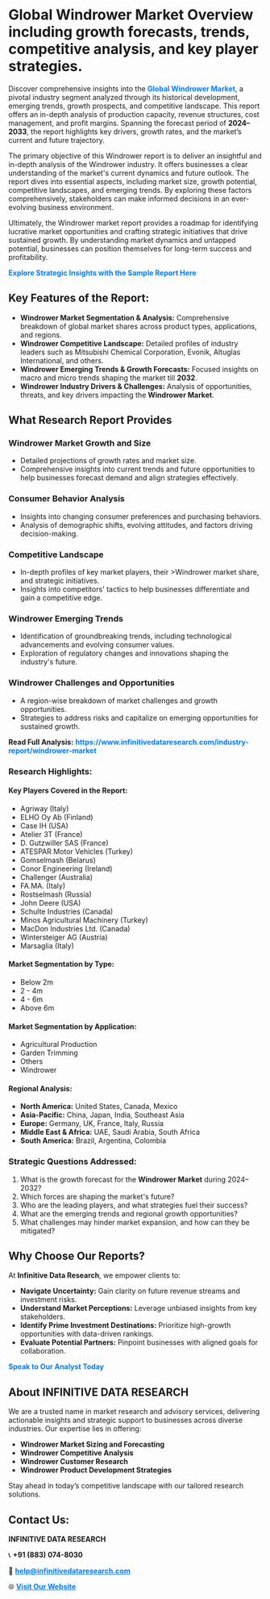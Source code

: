 <h1>Global Windrower Market Overview including growth forecasts, trends, competitive analysis, and key player strategies.</h1>
<p>
Discover comprehensive insights into the 
<a href="https://www.infinitivedataresearch.com/industry-report/windrower-market" rel="dofollow" style="color: #007BFF; text-decoration: none;"><strong>Global Windrower Market</strong></a>, a pivotal industry segment analyzed through its historical development, emerging trends, growth prospects, and competitive landscape. This report offers an in-depth analysis of production capacity, revenue structures, cost management, and profit margins. Spanning the forecast period of <strong>2024–2033</strong>, the report highlights key drivers, growth rates, and the market’s current and future trajectory.
</p>
<p>
The primary objective of this Windrower report is to deliver an insightful and in-depth analysis of the Windrower industry. It offers businesses a clear understanding of the market's current dynamics and future outlook. The report dives into essential aspects, including market size, growth potential, competitive landscapes, and emerging trends. By exploring these factors comprehensively, stakeholders can make informed decisions in an ever-evolving business environment.
</p>
<p>
Ultimately, the Windrower market report provides a roadmap for identifying lucrative market opportunities and crafting strategic initiatives that drive sustained growth. By understanding market dynamics and untapped potential, businesses can position themselves for long-term success and profitability.
</p>
<p>
<a href="https://www.infinitivedataresearch.com/request-sample/reportId=102383" style="color: #007BFF; text-decoration: none;"><strong>Explore Strategic Insights with the Sample Report Here</strong></a>
</p>

<h2>Key Features of the Report:</h2>
<ul>
<li><strong>Windrower Market Segmentation & Analysis:</strong> Comprehensive breakdown of global market shares across product types, applications, and regions.</li>
<li><strong>Windrower Competitive Landscape:</strong> Detailed profiles of industry leaders such as Mitsubishi Chemical Corporation, Evonik, Altuglas International, and others.</li>
<li><strong>Windrower Emerging Trends & Growth Forecasts:</strong> Focused insights on macro and micro trends shaping the market till <strong>2032</strong>.</li>
<li><strong>Windrower Industry Drivers & Challenges:</strong> Analysis of opportunities, threats, and key drivers impacting the <strong>Windrower Market</strong>.</li>
</ul>

<h2>What Research Report Provides</h2>
<h3>Windrower Market Growth and Size</h3>
<ul>
<li>Detailed projections of growth rates and market size.</li>
<li>Comprehensive insights into current trends and future opportunities to help businesses forecast demand and align strategies effectively.</li>
</ul>

<h3>Consumer Behavior Analysis</h3>
<ul>
<li>Insights into changing consumer preferences and purchasing behaviors.</li>
<li>Analysis of demographic shifts, evolving attitudes, and factors driving decision-making.</li>
</ul>

<h3>Competitive Landscape</h3>
<ul>
<li>In-depth profiles of key market players, their >Windrower market share, and strategic initiatives.</li>
<li>Insights into competitors' tactics to help businesses differentiate and gain a competitive edge.</li>
</ul>

<h3>Windrower Emerging Trends</h3>
<ul>
<li>Identification of groundbreaking trends, including technological advancements and evolving consumer values.</li>
<li>Exploration of regulatory changes and innovations shaping the industry's future.</li>
</ul>

<h3>Windrower Challenges and Opportunities</h3>
<ul>
<li>A region-wise breakdown of market challenges and growth opportunities.</li>
<li>Strategies to address risks and capitalize on emerging opportunities for sustained growth.</li>
</ul>
<p><strong>Read Full Analysis:</strong> <a href="https://www.infinitivedataresearch.com/industry-report/windrower-market" rel="dofollow" style="color: #007BFF; text-decoration: none;"><strong>https://www.infinitivedataresearch.com/industry-report/windrower-market</strong></a></p>
<h3>Research Highlights:</h3>
<h4>Key Players Covered in the Report:</h4>
<ul><li>Agriway (Italy)</li><li>ELHO Oy Ab (Finland)</li><li>Case IH (USA)</li><li>Atelier 3T (France)</li><li>D. Gutzwiller SAS (France)</li><li>ATESPAR Motor Vehicles (Turkey)</li><li>Gomselmash (Belarus)</li><li>Conor Engineering (Ireland)</li><li>Challenger (Australia)</li><li>FA.MA. (Italy)</li><li>Rostselmash (Russia)</li><li>John Deere (USA)</li><li>Schulte Industries (Canada)</li><li>Minos Agricultural Machinery (Turkey)</li><li>MacDon Industries Ltd. (Canada)</li><li>Wintersteiger AG (Austria)</li><li>Marsaglia (Italy)</li></ul>
<h4>Market Segmentation by Type:</h4>
<ul><li>Below 2m</li><li>2 - 4m</li><li>4 - 6m</li><li>Above 6m</li></ul>
<h4>Market Segmentation by Application:</h4>
<ul><li>Agricultural Production</li><li>Garden Trimming</li><li>Others</li><li>Windrower</li></ul>

<h4>Regional Analysis:</h4>
<ul>
<li><strong>North America:</strong> United States, Canada, Mexico</li>
<li><strong>Asia-Pacific:</strong> China, Japan, India, Southeast Asia</li>
<li><strong>Europe:</strong> Germany, UK, France, Italy, Russia</li>
<li><strong>Middle East & Africa:</strong> UAE, Saudi Arabia, South Africa</li>
<li><strong>South America:</strong> Brazil, Argentina, Colombia</li>
</ul>

<h3>Strategic Questions Addressed:</h3>
<ol>
<li>What is the growth forecast for the <strong>Windrower Market</strong> during 2024–2032?</li>
<li>Which forces are shaping the market's future?</li>
<li>Who are the leading players, and what strategies fuel their success?</li>
<li>What are the emerging trends and regional growth opportunities?</li>
<li>What challenges may hinder market expansion, and how can they be mitigated?</li>
</ol>

<h2>Why Choose Our Reports?</h2>
<p>At <strong>Infinitive Data Research</strong>, we empower clients to:</p>
<ul>
<li><strong>Navigate Uncertainty:</strong> Gain clarity on future revenue streams and investment risks.</li>
<li><strong>Understand Market Perceptions:</strong> Leverage unbiased insights from key stakeholders.</li>
<li><strong>Identify Prime Investment Destinations:</strong> Prioritize high-growth opportunities with data-driven rankings.</li>
<li><strong>Evaluate Potential Partners:</strong> Pinpoint businesses with aligned goals for collaboration.</li>
</ul>
<p><a href="https://www.infinitivedataresearch.com/industry-report/windrower-market" rel="dofollow" style="color: #007BFF; text-decoration: none;"><strong>Speak to Our Analyst Today</strong></a></p>

<h2>About INFINITIVE DATA RESEARCH</h2>
<p>We are a trusted name in market research and advisory services, delivering actionable insights and strategic support to businesses across diverse industries. Our expertise lies in offering:</p>
<ul>
<li><strong>Windrower Market Sizing and Forecasting</strong></li>
<li><strong>Windrower Competitive Analysis</strong></li>
<li><strong>Windrower Customer Research</strong></li>
<li><strong>Windrower Product Development Strategies</strong></li>
</ul>
<p>Stay ahead in today’s competitive landscape with our tailored research solutions.</p>

<h2>Contact Us:</h2>
<p><strong>INFINITIVE DATA RESEARCH</strong></p>
<p>📞 <strong>+91 (883) 074-8030</strong></p>
<p>📧 <strong><a href="mailto:help@infinitivedataresearch.com" style="color: #007BFF;">help@infinitivedataresearch.com</a></strong></p>
<p>🌐 <strong><a href="https://www.infinitivedataresearch.com" rel="dofollow" style="color: #007BFF;">Visit Our Website</a></strong></p>